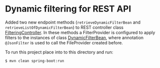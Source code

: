 # Dynamic filtering for REST API

Added two new endpoint methods (`retrieveDynamicFilterBean` and `retrieveListOfDynamicFilterBean`) to REST controller class [FilteringController](src/main/java/com/in28minutes/rest/webservices/restfulwebservices/filtering/FilteringController.java).
In these methods a FilterProvider is configured to apply filters to the instances of class [DynamicFilterBean](src/main/java/com/in28minutes/rest/webservices/restfulwebservices/filtering/DynamicFilterBean.java), where annotation
`@JsonFilter` is used to call the FileProvider created before.
 
To run this project place into to this directory and run:

```
$ mvn clean spring-boot:run
```
